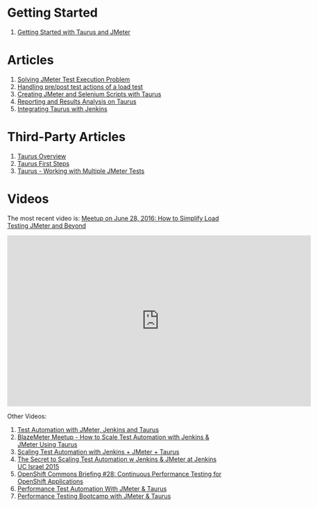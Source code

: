 # Getting Started

 1. [Getting Started with Taurus and JMeter](Basic1)
 
# Articles
 1. [Solving JMeter Test Execution Problem](JMeter1)
 1. [Handling pre/post test actions of a load test](ShellexecHooks)
 1. [Creating JMeter and Selenium Scripts with Taurus](Scripting)
 1. [Reporting and Results Analysis on Taurus](Reporting)
 1. [Integrating Taurus with Jenkins](Jenkins)


# Third-Party Articles
 1. [Taurus Overview](https://blazemeter.com/blog/taurus-new-star-test-automation-tools-constellation) 
 1. [Taurus First Steps](https://blazemeter.com/blog/navigating-your-first-steps-using-taurus)
 1. [Taurus - Working with Multiple JMeter Tests](https://blazemeter.com/blog/taurus-working-multiple-jmeter-tests)


# Videos

The most recent video is: [Meetup on June 28, 2016: How to Simplify Load Testing JMeter and Beyond](https://www.youtube.com/watch?v=EFIWFfvKolw)

<iframe width="700" height="394" src="https://www.youtube.com/embed/EFIWFfvKolw" frameborder="0" allowfullscreen></iframe>
 
Other Videos:
 1. [Test Automation with JMeter, Jenkins and Taurus](https://www.youtube.com/watch?v=UoOcxlYDRbM)
 1. [BlazeMeter Meetup - How to Scale Test Automation with Jenkins & JMeter Using Taurus](https://www.youtube.com/watch?v=8oYzvNRRQi4)
 1. [Scaling Test Automation with Jenkins + JMeter + Taurus](https://www.youtube.com/watch?v=QuY0Qcdd90A)
 1. [The Secret to Scaling Test Automation w Jenkins & JMeter at Jenkins UC Israel 2015](https://www.youtube.com/watch?v=JnCYGBN4FTw)
 1. [OpenShift Commons Briefing #28: Continuous Performance Testing for OpenShift Applications](https://www.youtube.com/watch?v=toMDGhQ96GA)
 1. [Performance Test Automation With JMeter & Taurus](https://www.youtube.com/watch?v=8KmO5mIkBzk)
 1. [Performance Testing Bootcamp with JMeter & Taurus](https://www.youtube.com/watch?v=rwccqwaHT9U)
